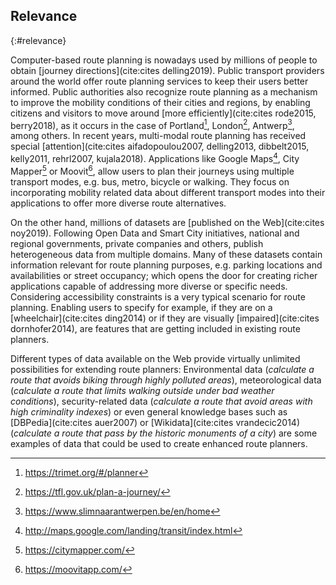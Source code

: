 ## Relevance
{:#relevance}

Computer-based route planning
is nowadays used by millions of people
to obtain [journey directions](cite:cites delling2019).
Public transport providers around the world
offer route planning services to keep their users better informed.
Public authorities also recognize route planning
as a mechanism to improve the mobility conditions of their cities and regions,
by enabling citizens and visitors to move around [more efficiently](cite:cites rode2015, berry2018),
as it occurs in the case of Portland[^portland], London[^london], Antwerp[^antwerp], among others.
In recent years, multi-modal route planning has received special [attention](cite:cites aifadopoulou2007, delling2013, dibbelt2015, kelly2011, rehrl2007, kujala2018).
Applications like Google Maps[^googlemaps], City Mapper[^citymapper] or Moovit[^moovit],
allow users to plan their journeys using multiple transport modes,
e.g. bus, metro, bicycle or walking.
They focus on incorporating mobility related data
about different transport modes into their applications
to offer more diverse route alternatives.

On the other hand, millions of datasets are [published on the Web](cite:cites noy2019).
Following Open Data and Smart City initiatives,
national and regional governments, private companies and others,
publish heterogeneous data from multiple domains.
Many of these datasets contain information
relevant for route planning purposes,
e.g. parking locations and availabilities or street occupancy;
which opens the door for creating richer applications
capable of addressing more diverse or specific needs.
Considering accessibility constraints
is a very typical scenario for route planning.
Enabling users to specify for example,
if they are on a [wheelchair](cite:cites ding2014)
or if they are visually [impaired](cite:cites dornhofer2014),
are features that are getting included in existing route planners.

Different types of data available on the Web
provide virtually unlimited possibilities for extending route planners:
Environmental data (_calculate a route that avoids biking through highly polluted areas_),
meteorological data (_calculate a route that limits walking outside under bad weather conditions_),
security-related data (_calculate a route that avoid areas with high criminality indexes_)
or even general knowledge bases such as [DBPedia](cite:cites auer2007) or [Wikidata](cite:cites vrandecic2014)
(_calculate a route that pass by the historic monuments of a city_) 
are some examples of data that could be used to create enhanced route planners.


[^portland]: <a href="https://trimet.org/#/planner">https://trimet.org/#/planner</a>
[^london]: <a href="https://tfl.gov.uk/plan-a-journey/">https://tfl.gov.uk/plan-a-journey/</a>
[^antwerp]: <a href="https://www.slimnaarantwerpen.be/en/home">https://www.slimnaarantwerpen.be/en/home</a>
[^googlemaps]: <a href="http://maps.google.com/landing/transit/index.html">http://maps.google.com/landing/transit/index.html</a>
[^citymapper]: <a href="https://citymapper.com/">https://citymapper.com/</a>
[^moovit]: <a href="https://moovitapp.com/">https://moovitapp.com/</a>